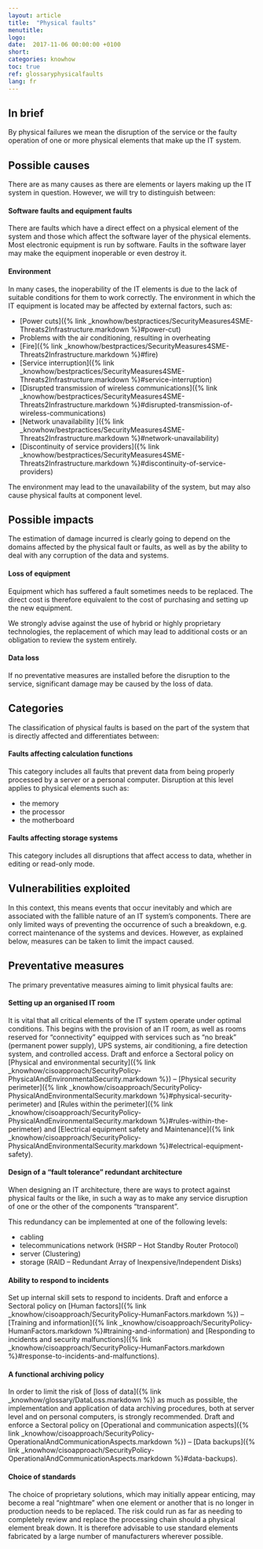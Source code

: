 ```yaml
---
layout: article
title:  "Physical faults"
menutitle:
logo:
date:  2017-11-06 00:00:00 +0100
short:
categories: knowhow
toc: true
ref: glossaryphysicalfaults
lang: fr
---
```

## In brief
By physical failures we mean the disruption of the service or the faulty operation of one or more physical elements that make up the IT system.

## Possible causes
There are as many causes as there are elements or layers making up the IT system in question. However, we will try to distinguish between: 

#### Software faults and equipment faults
There are faults which have a direct effect on a physical element of the system and those which affect the software layer of the physical elements. Most electronic equipment is run by software. Faults in the software layer may make the equipment inoperable or even destroy it.

#### Environment
In many cases, the inoperability of the IT elements is due to the lack of suitable conditions for them to work correctly. The environment in which the IT equipment is located may be affected by external factors, such as:

* [Power cuts]({% link _knowhow/bestpractices/SecurityMeasures4SME-Threats2Infrastructure.markdown %}#power-cut)
* Problems with the air conditioning, resulting in overheating
* [Fire]({% link _knowhow/bestpractices/SecurityMeasures4SME-Threats2Infrastructure.markdown %}#fire)
* [Service interruption]({% link _knowhow/bestpractices/SecurityMeasures4SME-Threats2Infrastructure.markdown %}#service-interruption)
* [Disrupted transmission of wireless communications]({% link _knowhow/bestpractices/SecurityMeasures4SME-Threats2Infrastructure.markdown %}#disrupted-transmission-of-wireless-communications)
* [Network unavailability ]({% link _knowhow/bestpractices/SecurityMeasures4SME-Threats2Infrastructure.markdown %}#network-unavailability)
* [Discontinuity of service providers]({% link _knowhow/bestpractices/SecurityMeasures4SME-Threats2Infrastructure.markdown %}#discontinuity-of-service-providers)

The environment may lead to the unavailability of the system, but may also cause physical faults at component level.

## Possible impacts
The estimation of damage incurred is clearly going to depend on the domains affected by the physical fault or faults, as well as by the ability to deal with any corruption of the data and systems.

#### Loss of equipment
Equipment which has suffered a fault sometimes needs to be replaced. The direct cost is therefore equivalent to the cost of purchasing and setting up the new equipment.

We strongly advise against the use of hybrid or highly proprietary technologies, the replacement of which may lead to additional costs or an obligation to review the system entirely.

#### Data loss
If no preventative measures are installed before the disruption to the service, significant damage may be caused by the loss of data.

## Categories
The classification of physical faults is based on the part of the system that is directly affected and differentiates between:

#### Faults affecting calculation functions
This category includes all faults that prevent data from being properly processed by a server or a personal computer. Disruption at this level applies to physical elements such as:

* the memory
* the processor
* the motherboard

#### Faults affecting storage systems
This category includes all disruptions that affect access to data, whether in editing or read-only mode.

## Vulnerabilities exploited
In this context, this means events that occur inevitably and which are associated with the fallible nature of an IT system’s components. There are only limited ways of preventing the occurrence of such a breakdown, e.g. correct maintenance of the systems and devices. However, as explained below, measures can be taken to limit the impact caused.

## Preventative measures
The primary preventative measures aiming to limit physical faults are:

#### Setting up an organised IT room
It is vital that all critical elements of the IT system operate under optimal conditions. This begins with the provision of an IT room, as well as rooms reserved for “connectivity” equipped with services such as “no break” (permanent power supply), UPS systems, air conditioning, a fire detection system, and controlled access. Draft and enforce a Sectoral policy on [Physical and environmental security]({% link _knowhow/cisoapproach/SecurityPolicy-PhysicalAndEnvironmentalSecurity.markdown %}) – [Physical security perimeter]({% link _knowhow/cisoapproach/SecurityPolicy-PhysicalAndEnvironmentalSecurity.markdown %}#physical-security-perimeter) and [Rules within the perimeter]({% link _knowhow/cisoapproach/SecurityPolicy-PhysicalAndEnvironmentalSecurity.markdown %}#rules-within-the-perimeter) and [Electrical equipment safety and Maintenance]({% link _knowhow/cisoapproach/SecurityPolicy-PhysicalAndEnvironmentalSecurity.markdown %}#electrical-equipment-safety).

#### Design of a “fault tolerance” redundant architecture
When designing an IT architecture, there are ways to protect against physical faults or the like, in such a way as to make any service disruption of one or the other of the components “transparent”.

This redundancy can be implemented at one of the following levels:

* cabling
* telecommunications network (HSRP – Hot Standby Router Protocol)
* server (Clustering)
* storage (RAID – Redundant Array of Inexpensive/Independent Disks)

#### Ability to respond to incidents
Set up internal skill sets to respond to incidents. Draft and enforce a Sectoral policy on [Human factors]({% link _knowhow/cisoapproach/SecurityPolicy-HumanFactors.markdown %}) – [Training and information]({% link _knowhow/cisoapproach/SecurityPolicy-HumanFactors.markdown %}#training-and-information) and [Responding to incidents and security malfunctions]({% link _knowhow/cisoapproach/SecurityPolicy-HumanFactors.markdown %}#response-to-incidents-and-malfunctions).

#### A functional archiving policy
In order to limit the risk of [loss of data]({% link _knowhow/glossary/DataLoss.markdown %}) as much as possible, the implementation and application of data archiving procedures, both at server level and on personal computers, is strongly recommended. Draft and enforce a Sectoral policy on [Operational and communication aspects]({% link _knowhow/cisoapproach/SecurityPolicy-OperationalAndCommunicationAspects.markdown %}) – [Data backups]({% link _knowhow/cisoapproach/SecurityPolicy-OperationalAndCommunicationAspects.markdown %}#data-backups).

#### Choice of standards
The choice of proprietary solutions, which may initially appear enticing, may become a real “nightmare” when one element or another that is no longer in production needs to be replaced. The risk could run as far as needing to completely review and replace the processing chain should a physical element break down. It is therefore advisable to use standard elements fabricated by a large number of manufacturers wherever possible.
